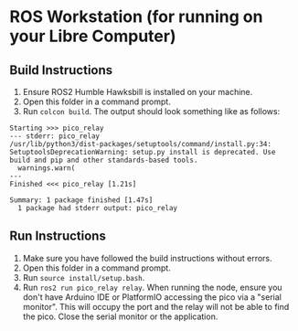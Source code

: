 # ROS Workstation (for running on your Libre Computer)

## Build Instructions

1. Ensure ROS2 Humble Hawksbill is installed on your machine.
2. Open this folder in a command prompt.
3. Run `colcon build`. The output should look something like as follows:

```
Starting >>> pico_relay
--- stderr: pico_relay                   
/usr/lib/python3/dist-packages/setuptools/command/install.py:34: SetuptoolsDeprecationWarning: setup.py install is deprecated. Use build and pip and other standards-based tools.
  warnings.warn(
---
Finished <<< pico_relay [1.21s]

Summary: 1 package finished [1.47s]
  1 package had stderr output: pico_relay
```

## Run Instructions

1. Make sure you have followed the build instructions without errors.
2. Open this folder in a command prompt.
3. Run `source install/setup.bash`.
4. Run `ros2 run pico_relay relay`.
  When running the node, ensure you don't have Arduino IDE or PlatformIO accessing the pico via a "serial monitor".
  This will occupy the port and the relay will not be able to find the pico. Close the serial monitor or the application.
